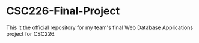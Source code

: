 # CSC226-Final-Project
This it the official repository for my team's final Web Database Applications project for CSC226.

